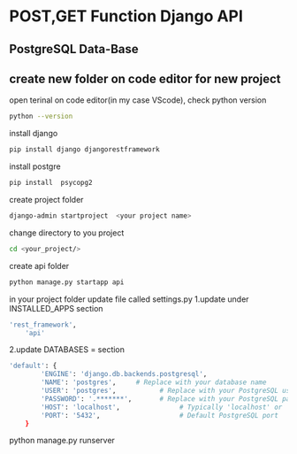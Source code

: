 # POST,GET Function Django API
## PostgreSQL Data-Base
## create new folder on code editor for new project



open terinal on code editor(in my case VScode), check python version
```bash
python --version
```
install django
```bash
pip install django djangorestframework
```
install postgre
```bash
pip install  psycopg2
```


create project folder
```bash
django-admin startproject  <your project name>
```
change directory to you project
```bash
cd <your_project/>
```

create api folder
```bash
python manage.py startapp api
```

in your project folder update file called settings.py 
1.update under INSTALLED_APPS section

```bash
'rest_framework',
    'api'
```
2.update DATABASES = section
```bash
'default': {
        'ENGINE': 'django.db.backends.postgresql',
        'NAME': 'postgres',     # Replace with your database name
        'USER': 'postgres',           # Replace with your PostgreSQL username
        'PASSWORD': '.*******',       # Replace with your PostgreSQL password
        'HOST': 'localhost',               # Typically 'localhost' or '127.0.0.1'
        'PORT': '5432',                    # Default PostgreSQL port
    }
```


python manage.py runserver
```
